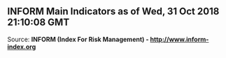 ## INFORM Main Indicators as of Wed, 31 Oct 2018 21:10:08 GMT

Source: **INFORM (Index For Risk Management) - http://www.inform-index.org**